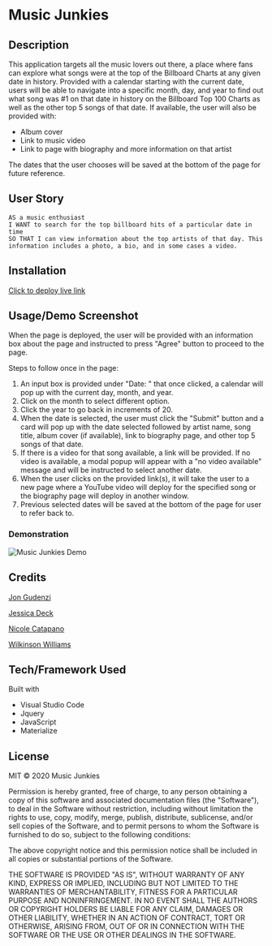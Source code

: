 # Music Junkies

## Description 

This application targets all the music lovers out there, a place where fans can explore what songs were at the top of the Billboard Charts at any given date in history. Provided with a calendar starting with the current date, users will be able to navigate into a specific month, day, and year to find out what song was #1 on that date in history on the Billboard Top 100 Charts as well as the other top 5 songs of that date. If available, the user will also be provided with:

 * Album cover
 * Link to music video
 * Link to page with biography and more information on that artist 

The dates that the user chooses will be saved at the bottom of the page for future reference. 

## User Story

    AS a music enthusiast
    I WANT to search for the top billboard hits of a particular date in time
    SO THAT I can view information about the top artists of that day. This information includes a photo, a bio, and in some cases a video.


## Installation

[Click to deploy live link](https://nsc9605.github.io/MusicJunkies/)


## Usage/Demo Screenshot

When the page is deployed, the user will be provided with an information box about the page and instructed to press "Agree" button to proceed to the page.

Steps to follow once in the page:

1. An input box is provided under "Date: " that once clicked, a calendar will pop up with the current day, month, and year.
2. Click on the month to select different option.
3. Click the year to go back in increments of 20.
4. When the date is selected, the user must click the "Submit" button and a card will pop up with the date selected followed by artist name, song title, album cover (if available), link to biography page, and other top 5 songs of that date.
5. If there is a video for that song available, a link will be provided. 
    If no video is available, a modal popup will appear with a "no video available" message and will be instructed to select another date. 
6. When the user clicks on the provided link(s),  it will take the user to a new page where a YouTube video will deploy for the specified song or the biography page will deploy in another window.
7. Previous selected dates will be saved at the bottom of the page for user to refer back to.



### Demonstration

![Music Junkies Demo](assets/images/MusicJunkies.gif)



## Credits

[Jon Gudenzi](https://github.com/JonGudenzi)

[Jessica Deck](https://github.com/deck-jessica)

[Nicole Catapano](https://github.com/nsc9605)

[Wilkinson Williams](https://github.com/Kingcoopa)


## Tech/Framework Used

Built with

* Visual Studio Code
* Jquery
* JavaScript
* Materialize

## License

MIT © 2020 Music Junkies

Permission is hereby granted, free of charge, to any person obtaining a copy
of this software and associated documentation files (the "Software"), to deal
in the Software without restriction, including without limitation the rights
to use, copy, modify, merge, publish, distribute, sublicense, and/or sell
copies of the Software, and to permit persons to whom the Software is
furnished to do so, subject to the following conditions:

The above copyright notice and this permission notice shall be included in all
copies or substantial portions of the Software.

THE SOFTWARE IS PROVIDED "AS IS", WITHOUT WARRANTY OF ANY KIND, EXPRESS OR
IMPLIED, INCLUDING BUT NOT LIMITED TO THE WARRANTIES OF MERCHANTABILITY,
FITNESS FOR A PARTICULAR PURPOSE AND NONINFRINGEMENT. IN NO EVENT SHALL THE
AUTHORS OR COPYRIGHT HOLDERS BE LIABLE FOR ANY CLAIM, DAMAGES OR OTHER
LIABILITY, WHETHER IN AN ACTION OF CONTRACT, TORT OR OTHERWISE, ARISING FROM,
OUT OF OR IN CONNECTION WITH THE SOFTWARE OR THE USE OR OTHER DEALINGS IN THE
SOFTWARE.

